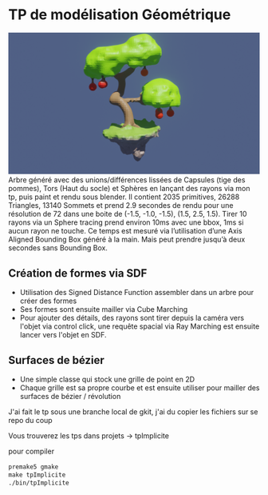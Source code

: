# TP de modélisation Géométrique
![Bonzai Implicite](./Impl.png)
Arbre généré avec des unions/différences lissées de Capsules (tige des pommes), Tors
(Haut du socle) et Sphères en lançant des rayons via mon tp, puis paint et rendu sous
blender. Il contient 2035 primitives, 26288 Triangles, 13140 Sommets et prend 2.9
secondes de rendu pour une résolution de 72 dans une boite de (-1.5, -1.0, -1.5), (1.5,
2.5, 1.5). Tirer 10 rayons via un Sphere tracing prend environ 10ms avec une bbox, 1ms
si aucun rayon ne touche. Ce temps est mesuré via l’utilisation d’une Axis Aligned Bounding
Box généré à la main. Mais peut prendre jusqu’à deux secondes sans Bounding Box.

## Création de formes via SDF

- Utilisation des Signed Distance Function assembler dans un arbre pour créer des formes
- Ses formes sont ensuite mailler via Cube Marching
- Pour ajouter des détails, des rayons sont tirer depuis la caméra vers l'objet via control click, une requête spacial via Ray Marching est ensuite lancer vers l'objet en SDF.

## Surfaces de bézier

- Une simple classe qui stock une grille de point en 2D
- Chaque grille est sa propre courbe et est ensuite utiliser pour mailler des surfaces de bézier / révolution

J'ai fait le tp sous une branche local de gkit, j'ai du copier les fichiers sur se repo du coup

Vous trouverez les tps dans projets -> tpImplicite

pour compiler

```
premake5 gmake
make tpImplicite
./bin/tpImplicite
```
